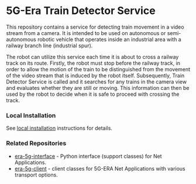 
# 5G-Era Train Detector Service

This repository contains a service for detecting train movement in a video stream from a camera. It is intended to be used on autonomous or semi-autonomous robotic vehicle that operates inside an industrial area with a railway branch line (industrial spur). 

The robot can utilize this service each time it is about to cross a railway track on its route. Firstly, the robot must stop before the railway track, in order to allow the motion of the train to be distinguished from the movement of the video stream that is induced by the robot itself. Subsequently, Train Detector Service is called and it searches for any trains in the camera view and evaluates whether they are still or moving. This information can then be used by the robot to decide when it is safe to proceed with crossing the track.


### Local Installation

See [local installation](local_installation.md)  instructions for details.


### Related Repositories

- [era-5g-interface](https://github.com/5G-ERA/era-5g-interface) - Python interface (support classes) for Net Applications.
- [era-5g-client](https://github.com/5G-ERA/era-5g-client) - client classes for 5G-ERA Net Applications with various transport options.

